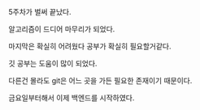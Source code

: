 5주차가 벌써 끝났다.

알고리즘이 드디어 마무리가 되었다.

마지막은 확실히 어려웠다 공부가 확실히 필요할거같다.

깃 공부는 도움이 많이 되었다.

다른건 몰라도 git은 어느 곳을 가든 필요한 존재이기 때문이다.

금요일부터해서 이제 백엔드를 시작하였다.
